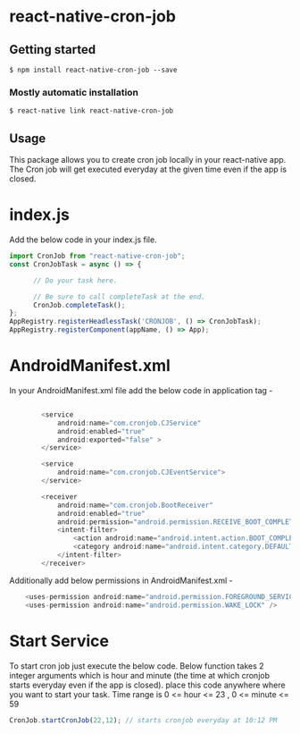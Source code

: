 # react-native-cron-job

## Getting started

`$ npm install react-native-cron-job --save`

### Mostly automatic installation

`$ react-native link react-native-cron-job`

## Usage

This package allows you to create cron job locally in your react-native app. The Cron job will get executed everyday at the given time even if the app is closed.

# index.js
Add the below code in your index.js file.

```javascript
import CronJob from "react-native-cron-job";
const CronJobTask = async () => {

      // Do your task here.

      // Be sure to call completeTask at the end.
      CronJob.completeTask();
};
AppRegistry.registerHeadlessTask('CRONJOB', () => CronJobTask);
AppRegistry.registerComponent(appName, () => App);
```



# AndroidManifest.xml

In your AndroidManifest.xml file add the below code in application tag -
```javascript

        <service
            android:name="com.cronjob.CJService"
            android:enabled="true"
            android:exported="false" >
        </service>

        <service
            android:name="com.cronjob.CJEventService">
        </service>

        <receiver
            android:name="com.cronjob.BootReceiver"
            android:enabled="true"
            android:permission="android.permission.RECEIVE_BOOT_COMPLETED">
            <intent-filter>
                <action android:name="android.intent.action.BOOT_COMPLETED" />
                <category android:name="android.intent.category.DEFAULT" />
            </intent-filter>
        </receiver>

```

Additionally add below permissions in AndroidManifest.xml - 
```javascript
    <uses-permission android:name="android.permission.FOREGROUND_SERVICE" />
    <uses-permission android:name="android.permission.WAKE_LOCK" />
```


# Start Service
To start cron job just execute the below code. Below function takes 2 integer arguments which is hour and minute (the time at which cronjob starts everyday even if the app is closed).
place this code anywhere where you want to start your task.
Time range is 0 <= hour <= 23  ,  0 <= minute <= 59 

```javascript
CronJob.startCronJob(22,12); // starts cronjob everyday at 10:12 PM
```
